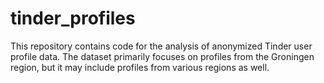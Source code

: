 # tinder_profiles
This repository contains code for the analysis of anonymized Tinder user profile data. The dataset primarily focuses on profiles from the Groningen region, but it may include profiles from various regions as well.
